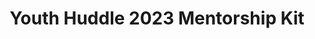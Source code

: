 ---
title: Youth Huddle 2023 Mentorship Kit
redirect_to: https://drive.google.com/drive/folders/19m8zUUyV9NplSOlNwcMcRkgqH3ESuh9C?usp=share_link
redirect_from: 
  - /YH23MentroshipKit
  - /yh23mentroshipkit
---